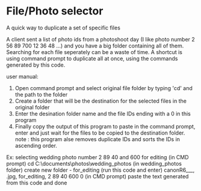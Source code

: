 # File/Photo selector
A quick way to duplicate a set of specific files

A client sent a list of photo ids from a photoshoot day (I like photo number 2 56 89 700 12 36 48 ...) and you have a big folder containing all of them. Searching for each file seperately can be a waste of time. A shortcut is using command prompt to duplicate all at once, using the commands generated by this code.

user manual:
1. Open command prompt and select original file folder by typing 'cd' and the path to the folder
2. Create a folder that will be the destination for the selected files in the original folder
3. Enter the desination folder name and the file IDs ending with a 0 in this program
4. Finally copy the output of this program to paste in the command prompt, enter and just wait for the files to be copied to the destination folder.
note : this program alse removes duplicate IDs and sorts the IDs in ascending order.

Ex: selecting wedding photo number 2 89 40 and 600 for editing
(in CMD prompt) cd C:\documents\photos\wedding_photos
(in wedding_photos folder) create new folder -  for_editing
(run this code and enter) canonR6___, .jpg, for_editing, 2 89 40 600 0
(in CMD prompt) paste the text generated from this code and done